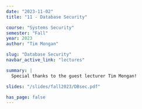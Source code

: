 ```yaml
---
date: "2023-11-02"
title: "11 - Database Security"

course: "Systems Security"
semester: "Fall"
year: 2023
author: "Tim Mongan"

slug: "Database Security"
navbar_active_link: "lectures"

summary: |
  Special thanks to the guest lecturer Tim Mongan! 

slides: "/slides/fall2023/DBsec.pdf"

has_page: false
---
```

